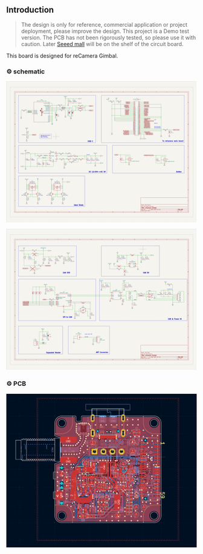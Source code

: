 ## Introduction
> The design is only for reference, commercial application or project deployment, please improve the design. This project is a Demo test version. The PCB has not been rigorously tested, so please use it with caution. Later [Seeed mall](https://www.seeedstudio.com/reCamera-2002w-8GB-p-6250.html) will be on the shelf of the circuit board. 

This board is designed for reCamera Gimbal.

### ⚙️ schematic

![B4_CAN_SCH](./static/image.png)

![B4_CAN_SCH2](./static/image-1.png)

### ⚙️ PCB

![B4_CAN_PCB](./static/image-2.png)